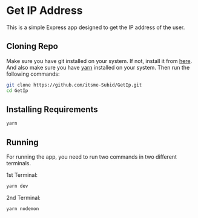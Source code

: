 # Get IP Address

This is a simple Express app designed to get the IP address of the user.

## Cloning Repo

Make sure you have git installed on your system. If not, install it from [here](https://git-scm.com/downloads). And also make sure you have [yarn](https://yarnpkg.com/) installed on your system.
Then run the following commands:

```bash
git clone https://github.com/itsme-Subid/GetIp.git
cd GetIp
```

## Installing Requirements

```bash
yarn
```

## Running

For running the app, you need to run two commands in two different terminals.

1st Terminal:

```bash
yarn dev
```

2nd Terminal:

```bash
yarn nodemon
```
